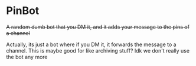 # PinBot
~~A random dumb bot that you DM it, and it adds your message to the pins of a channel~~

Actually, its just a bot where if you DM it, it forwards the message to a channel. This is maybe good for like archiving stuff? Idk we don't really use the bot any more
